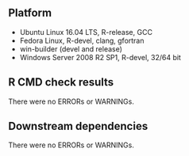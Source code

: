 ## Platform
* Ubuntu Linux 16.04 LTS, R-release, GCC
* Fedora Linux, R-devel, clang, gfortran
* win-builder (devel and release)
* Windows Server 2008 R2 SP1, R-devel, 32/64 bit

## R CMD check results
There were no ERRORs or WARNINGs. 

## Downstream dependencies
There were no ERRORs or WARNINGs. 
